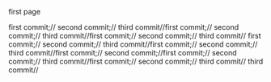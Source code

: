 first page

first commit;//
second commit;//
third commit//first commit;//
second commit;//
third commit//first commit;//
second commit;//
third commit//
first commit;//
second commit;//
third commit//first commit;//
second commit;//
third commit//first commit;//
second commit;//first commit;//
second commit;//
third commit//first commit;//
second commit;//
third commit//
third commit//
